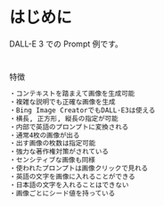 # はじめに

DALL-E 3 での Prompt 例です。

#

特徴

```cmd
・コンテキストを踏まえて画像を生成可能
・複雑な説明でも正確な画像を生成
・Bing Image CreatorでもDALL·E3は使える 
・横長, 正方形, 縦長の指定が可能
・内部で英語のプロンプトに変換される
・通常4枚の画像が出る
・出す画像の枚数は指定可能
・強力な著作権対策がされている
・センシティブな画像も同様
・使われたプロンプトは画像クリックで見れる
・英語の文字を画像に入れることができる
・日本語の文字を入れることはできない
・画像ごとにシード値を持っている
```